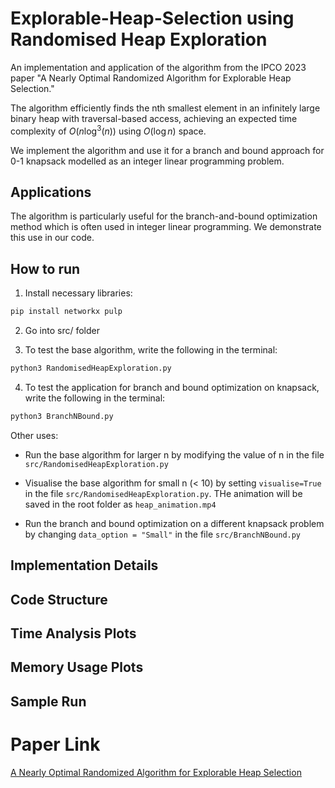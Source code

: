 # Explorable-Heap-Selection using Randomised Heap Exploration

An implementation and application of the algorithm from the IPCO 2023 paper "A Nearly Optimal Randomized Algorithm for Explorable Heap Selection."

The algorithm efficiently finds the nth smallest element in an infinitely large binary heap with traversal-based access, achieving an expected time complexity of $O(n \log^3 (n))$ using $O(\log n)$ space.

We implement the algorithm and use it for a branch and bound approach for 0-1 knapsack modelled as an integer linear programming problem.

## Applications

The algorithm is particularly useful for the branch-and-bound optimization method which is often used in integer linear programming. We demonstrate this use in our code.

## How to run

1. Install necessary libraries:

```bash
pip install networkx pulp
```

2. Go into src/ folder

3. To test the base algorithm, write the following in the terminal:

```bash
python3 RandomisedHeapExploration.py
```

4. To test the application for branch and bound optimization on knapsack, write the following in the terminal:

```bash
python3 BranchNBound.py
```

Other uses:

- Run the base algorithm for larger n by modifying the value of n in the file `src/RandomisedHeapExploration.py`

- Visualise the base algorithm for small n (< 10) by setting `visualise=True` in the file `src/RandomisedHeapExploration.py`. THe animation will be saved in the root folder as `heap_animation.mp4`

- Run the branch and bound optimization on a different knapsack problem by changing `data_option = "Small"` in the file `src/BranchNBound.py`

## Implementation Details

## Code Structure

## Time Analysis Plots

## Memory Usage Plots

## Sample Run

# Paper Link

[A Nearly Optimal Randomized Algorithm for Explorable Heap Selection](https://doi.org/10.1007/978-3-031-32726-1_3)
